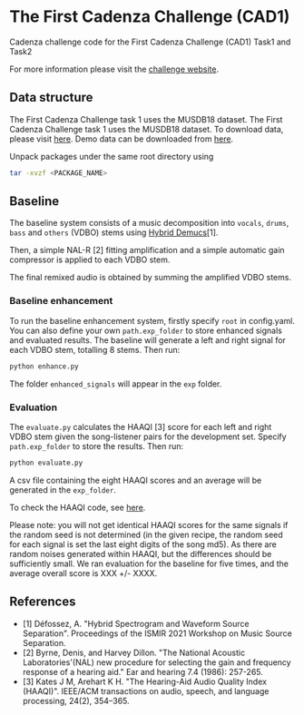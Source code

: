 # The First Cadenza Challenge (CAD1)

Cadenza challenge code for the First Cadenza Challenge (CAD1) Task1 and Task2

For more information please visit the [challenge website](https://cadenzachallenge.org/docs/cadenza1/cc1_intro).

## Data structure

The First Cadenza Challenge task 1 uses the MUSDB18 dataset.
The First Cadenza Challenge task 1 uses the MUSDB18 dataset.
To download data, please visit [here]().
Demo data can be downloaded from [here](https://drive.google.com/file/d/1ZQ9Z1Z4Z7Z4Z7Z4Z7Z4Z7Z4Z7Z4Z7Z4Z/view?usp=sharing).

Unpack packages under the same root directory using

```bash
tar -xvzf <PACKAGE_NAME>
```

## Baseline

The baseline system consists of a music decomposition into
`vocals`, `drums`, `bass` and `others` (VDBO) stems
using [Hybrid Demucs](https://github.com/facebookresearch/demucs)[1].

Then, a simple NAL-R [2] fitting amplification and a simple automatic gain compressor is
applied to each VDBO stem.

The final remixed audio is obtained by summing the amplified VDBO stems.

### Baseline enhancement

To run the baseline enhancement system, firstly specify `root` in config.yaml. You can also define your own `path.exp_folder` to store enhanced signals and evaluated results.
The baseline will generate a left and right signal for each VDBO stem, totalling 8 stems.
Then run:
```bash
python enhance.py
```
The folder `enhanced_signals` will appear in the `exp` folder.


### Evaluation

The `evaluate.py` calculates the HAAQI [3] score for each left and right VDBO stem given the
song-listener pairs for the development set.
Specify `path.exp_folder` to store the results. Then run:
```bash
python evaluate.py
```
A csv file containing the eight HAAQI scores and an average
will be generated in the `exp_folder`.

To check the HAAQI code, see [here](../../clarity/evaluator/haaqi).

Please note: you will not get identical HAAQI scores for the same signals if the random seed is not determined
(in the given recipe, the random seed for each signal is set the last eight digits of the song md5).
As there are random noises generated within HAAQI, but the differences should be sufficiently small.
We ran evaluation for the baseline for five times, and the average overall score is XXX +/- XXXX.

## References

* [1] Défossez, A. "Hybrid Spectrogram and Waveform Source Separation". Proceedings of the ISMIR 2021 Workshop on Music Source Separation.
* [2] Byrne, Denis, and Harvey Dillon. "The National Acoustic Laboratories'(NAL) new procedure for selecting the gain and frequency response of a hearing aid." Ear and hearing 7.4 (1986): 257-265.
* [3] Kates J M, Arehart K H. "The Hearing-Aid Audio Quality Index (HAAQI)". IEEE/ACM transactions on audio, speech, and language processing, 24(2), 354–365.
